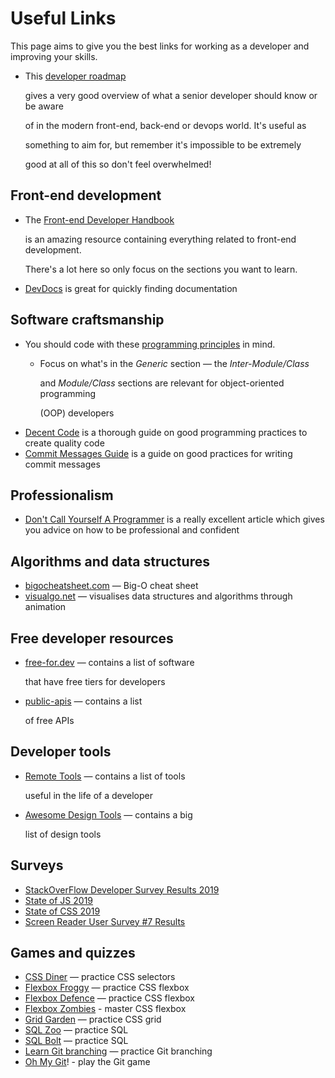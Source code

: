 # Useful Links

This page aims to give you the best links for working as a developer and improving your skills.

*   This [developer roadmap](https://github.com/kamranahmedse/developer-roadmap)

    gives a very good overview of what a senior developer should know or be aware

    of in the modern front-end, back-end or devops world. It's useful as

    something to aim for, but remember it's impossible to be extremely

    good at all of this so don't feel overwhelmed!

## Front-end development

*   The [Front-end Developer Handbook](https://frontendmasters.com/books/front-end-handbook/2019/)

    is an amazing resource containing everything related to front-end development.

    There's a lot here so only focus on the sections you want to learn.
* [DevDocs](https://devdocs.io) is great for quickly finding documentation

## Software craftsmanship

* You should code with these [programming principles](https://github.com/webpro/programming-principles) in mind. 
  *   Focus on what's in the _Generic_ section — the _Inter-Module/Class_

      and _Module/Class_ sections are relevant for object-oriented programming

      (OOP) developers
* [Decent Code](https://robatwilliams.github.io/decent-code/) is a thorough guide on good programming practices to create quality code
* [Commit Messages Guide](https://github.com/RomuloOliveira/commit-messages-guide) is a guide on good practices for writing commit messages

## Professionalism

* [Don't Call Yourself A Programmer](https://www.kalzumeus.com/2011/10/28/dont-call-yourself-a-programmer/) is a really excellent article which gives you advice on how to be professional and confident

## Algorithms and data structures

* [bigocheatsheet.com](https://www.bigocheatsheet.com) — Big-O cheat sheet
* [visualgo.net](https://visualgo.net/en) — visualises data structures and algorithms through animation

## Free developer resources

*   [free-for.dev](https://free-for.dev) — contains a list of software

    that have free tiers for developers
*   [public-apis](https://github.com/public-apis/public-apis) — contains a list

    of free APIs

## Developer tools

*   [Remote Tools](https://www.remote.tools) — contains a list of tools

    useful in the life of a developer
*   [Awesome Design Tools](https://flawlessapp.io/designtools) — contains a big

    list of design tools

## Surveys

* [StackOverFlow Developer Survey Results 2019](https://insights.stackoverflow.com/survey/2019)
* [State of JS 2019](https://2019.stateofjs.com)
* [State of CSS 2019](https://2019.stateofcss.com)
* [Screen Reader User Survey #7 Results](https://webaim.org/projects/screenreadersurvey7/)

## Games and quizzes

* [CSS Diner](https://flukeout.github.io) — practice CSS selectors
* [Flexbox Froggy](https://flexboxfroggy.com) — practice CSS flexbox
* [Flexbox Defence](http://www.flexboxdefense.com) — practice CSS flexbox
* [Flexbox Zombies](https://geddski.teachable.com/p/flexbox-zombies) - master CSS flexbox
* [Grid Garden](http://cssgridgarden.com) — practice CSS grid
* [SQL Zoo](https://sqlzoo.net) — practice SQL
* [SQL Bolt](https://sqlbolt.com) — practice SQL
* [Learn Git branching](https://learngitbranching.js.org) — practice Git branching
* [Oh My Git](https://ohmygit.org)! - play the Git game
